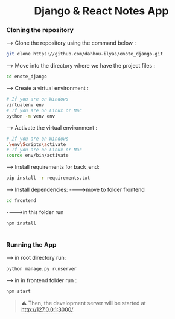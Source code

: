 <div align="center">

# Django & React Notes App
</div>

### Cloning the repository

--> Clone the repository using the command below :
```bash
git clone https://github.com/dahhou-ilyas/enote_django.git

```
--> Move into the directory where we have the project files : 
```bash
cd enote_django

```
--> Create a virtual environment :
```bash
# If you are on Windows
virtualenv env
# If you are on Linux or Mac
python -m venv env
```

--> Activate the virtual environment :
```bash
# If you are on Windows
.\env\Scripts\activate
# If you are on Linux or Mac
source env/bin/activate
```

--> Install requirements for back_end:
```bash
pip install -r requirements.txt
```

--> Install dependencies:
  ---->move to folder frontend
  ```bash
cd frontend
```
   ---->in this folder run
```bash
npm install
```
#

### Running the App

--> in root directory run:
```bash
python manage.py runserver
```

--> in in frontend folder run :
```bash
npm start
```
> ⚠ Then, the development server will be started at http://127.0.0.1:3000/
